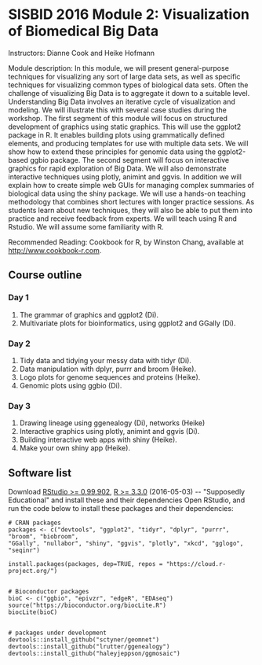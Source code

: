 # SISBID 2016 Module 2: Visualization of Biomedical Big Data

Instructors: Dianne Cook and Heike Hofmann

Module description: In this module, we will present general-purpose techniques for visualizing any sort of large data sets, 
as well as specific techniques for visualizing common types of biological data sets. Often the challenge of visualizing Big Data 
is to aggregate it down to a suitable level. Understanding Big Data involves an iterative cycle of visualization and modeling. 
We will illustrate this with several case studies during the workshop. The first segment of this module will focus on structured 
development of graphics using static graphics. This will use the ggplot2 package in R. It enables building plots using 
grammatically defined elements, and producing templates for use with multiple data sets. We will show how to extend these 
principles for genomic data using the ggplot2-based ggbio package. The second segment will focus on interactive graphics 
for rapid exploration of Big Data. We will also demonstrate interactive techniques using plotly, animint and ggvis. In addition 
we will explain how to create simple web GUIs for managing complex summaries of biological data using the shiny package. 
We will use a hands-on teaching methodology that combines short lectures with longer practice sessions. As students learn about 
new techniques, they will also be able to put them into practice and receive feedback from experts. We will teach using R and Rstudio. 
We will assume some familiarity with R.

Recommended Reading: Cookbook for R, by Winston Chang, available at <http://www.cookbook-r.com>.

## Course outline

### Day 1

1. The grammar of graphics and ggplot2 (Di).
1. Multivariate plots for bioinformatics, using ggplot2 and GGally (Di).

### Day 2

1. Tidy data and tidying your messy data with tidyr (Di).
1. Data manipulation with dplyr, purrr and broom (Heike).
1. Logo plots for genome sequences and proteins (Heike).
1. Genomic plots using ggbio (Di).

### Day 3

1. Drawing lineage using ggenealogy (Di), networks (Heike)
1. Interactive graphics using plotly, animint and ggvis (Di).
1. Building interactive web apps with shiny (Heike).
1. Make your own shiny app (Heike).

## Software list

Download [RStudio >= 0.99.902](https://www.rstudio.com/products/rstudio/download/), [R >= 3.3.0](https://cran.r-project.org/) (2016-05-03) -- "Supposedly Educational" and install these and their dependencies
Open RStudio, and run the code below to install these packages and their dependencies:
```
# CRAN packages
packages <- c("devtools", "ggplot2", "tidyr", "dplyr", "purrr", "broom", "biobroom", 
"GGally", "nullabor", "shiny", "ggvis", "plotly", "xkcd", "gglogo",
"seqinr")

install.packages(packages, dep=TRUE, repos = "https://cloud.r-project.org/")


# Bioconductor packages
bioC <- c("ggbio", "epivzr", "edgeR", "EDAseq")
source("https://bioconductor.org/biocLite.R")
biocLite(bioC)


# packages under development
devtools::install_github("sctyner/geomnet")
devtools::install_github("lrutter/ggenealogy")
devtools::install_github("haleyjeppson/ggmosaic")
```
